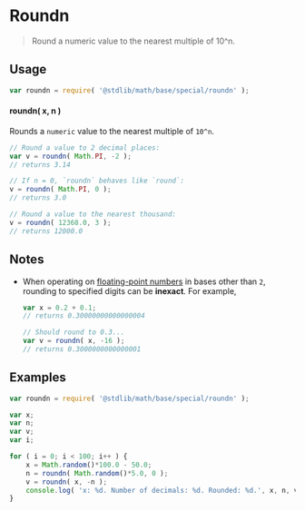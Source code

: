 Roundn
===
> Round a numeric value to the nearest multiple of 10^n.

<!-- <usage> -->
## Usage

``` javascript
var roundn = require( '@stdlib/math/base/special/roundn' );
```

#### roundn( x, n )

Rounds a `numeric` value to the nearest multiple of `10^n`.

``` javascript
// Round a value to 2 decimal places:
var v = roundn( Math.PI, -2 );
// returns 3.14

// If n = 0, `roundn` behaves like `round`:
v = roundn( Math.PI, 0 );
// returns 3.0

// Round a value to the nearest thousand:
v = roundn( 12368.0, 3 );
// returns 12000.0
```
<!-- </usage> -->

<!-- <notes> -->
## Notes

* When operating on [floating-point numbers][ieee754] in bases other than `2`, rounding to specified digits can be __inexact__. For example,

    ``` javascript
    var x = 0.2 + 0.1;
    // returns 0.30000000000000004

    // Should round to 0.3...
    var v = roundn( x, -16 );
    // returns 0.3000000000000001
    ```

<!-- </notes> -->

<!-- <examples> -->
## Examples

``` javascript
var roundn = require( '@stdlib/math/base/special/roundn' );

var x;
var n;
var v;
var i;

for ( i = 0; i < 100; i++ ) {
	x = Math.random()*100.0 - 50.0;
	n = roundn( Math.random()*5.0, 0 );
    v = roundn( x, -n );
	console.log( 'x: %d. Number of decimals: %d. Rounded: %d.', x, n, v );
}
```
<!-- </examples> -->

<!-- <links> -->
[ieee754]: https://en.wikipedia.org/wiki/IEEE_754-1985
<!-- </links> -->
